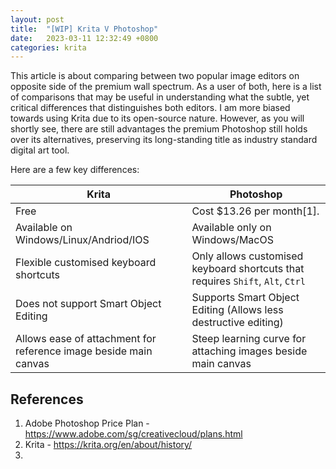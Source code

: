 ```yaml
---
layout: post
title:  "[WIP] Krita V Photoshop"
date:   2023-03-11 12:32:49 +0800
categories: krita
---
```


<Insert Two Buffs Guys with Krita and Photoshop Boxing>

This article is about comparing between two popular image editors on opposite side of the premium wall spectrum. As a user of both, here is a list of comparisons that may be useful in understanding what the subtle, yet critical differences that distinguishes both editors. I am more biased towards using Krita due to its open-source nature. However, as you will shortly see, there are still advantages the premium Photoshop still holds over its alternatives, preserving its long-standing title as industry standard digital art tool.

Here are a few key differences: 

| **Krita** | **Photoshop** |
|----------|----------|
| Free | Cost $13.26 per month[1].|
| Available on Windows/Linux/Andriod/IOS | Available only on Windows/MacOS |
| Flexible customised keyboard shortcuts | Only allows customised keyboard shortcuts that requires `Shift`, `Alt`, `Ctrl`|
| Does not support Smart Object Editing | Supports Smart Object Editing (Allows less destructive editing) |
| Allows ease of attachment for reference image beside main canvas | Steep learning curve for attaching images beside main canvas |

## References
1. Adobe Photoshop Price Plan - https://www.adobe.com/sg/creativecloud/plans.html
2. Krita - https://krita.org/en/about/history/
3. 

<Insert Two Buff Guys with Kirta and Photobox Working together>

